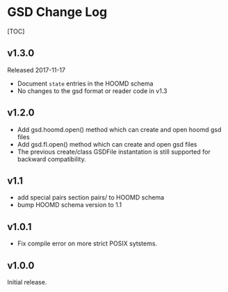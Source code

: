 # GSD Change Log

[TOC]

## v1.3.0

Released 2017-11-17

* Document `state` entries in the HOOMD schema
* No changes to the gsd format or reader code in v1.3

## v1.2.0

* Add gsd.hoomd.open() method which can create and open hoomd gsd files
* Add gsd.fl.open() method which can create and open gsd files
* The previous create/class GSDFile instantation is still supported
  for backward compatibility.

## v1.1

* add special pairs section pairs/ to HOOMD schema
* bump HOOMD schema version to 1.1

## v1.0.1

* Fix compile error on more strict POSIX sytstems.

## v1.0.0

Initial release.
